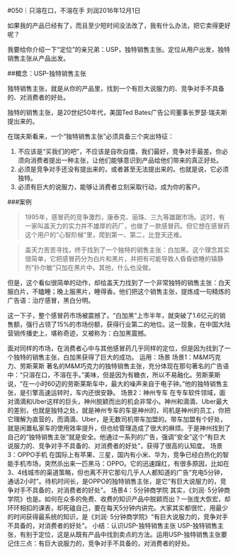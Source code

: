 #050｜只溶在口，不溶在手
刘润2016年12月1日

如果我的产品已经有了，而且至少短时间没法改了，我有什么办法，把它卖得更好呢？

我要给你介绍一下“定位”的亲兄弟：USP，独特销售主张。定位从用户出发，独特销售主张从产品出发。

##概念：USP-独特销售主张

独特销售主张，就是从你的产品里，找到一个有巨大说服力的、竞争对手不具备的、对消费者的好处。

独特的销售主张，是20世纪50年代，美国Ted Bates广告公司董事长罗瑟·瑞夫斯提出来的。

在瑞夫斯看来，一个“独特销售主张”必须具备三个突出特征：

1. 不应该是“买我们的吧”，不应该是自吹自擂，我们最好，竞争对手最差。你必须向消费者提出一种主张，让他们能够意识到产品给他们带来的真正好处。
2. 必须是竞争对手还没有提出来的，或者甚至无法提出来的。也就是说，它必须独特。 
3. 必须有巨大的说服力，能够让消费者立刻采取行动，成为你的客户。

###案例

>1995年，感冒药的竞争激烈，康泰克、丽珠、三九等雄踞市场。这时，有一家叫盖天力的实力并不雄厚的药厂，也做了一款感冒药。但它想在感冒药这个用户的“心智阶梯”里，爬到第一、第二，比登天还难。

>盖天力苦苦寻找，终于找到了一个独特的销售主张：白加黑。这个理念其实很简单，它把感冒药分为白片和黑片，并把有可能导致人昏昏欲睡的镇静剂“扑尔敏”只加在黑片中。其他，什么也没做。

但是，这个看似很简单的动作，却给盖天力找到了一个非常独特的销售主张：白天服白片，不瞌睡；晚上服黑片，睡得香。他们把这个销售主张，提炼成一句精炼的广告语：治疗感冒，黑白分明。

这一下子，整个感冒药市场被震撼了。“白加黑”上市半年，就突破了1.6亿元的销售额，强行占领了15%的市场份额，获得行业第二的地位。这一现象，在中国大陆营销传播史上，堪称奇迹，又被称为：白加黑震撼。

面对同样的市场，在消费者心中与其他感冒药几乎同样的定位，但是因为找到了一个独特的销售主张，白加黑获得了巨大的成功。
运用：场景
场景1：M&M巧克力、劳斯莱斯
著名的M&M巧克力的独特销售主张，充分体现在那句著名的广告语中：“只溶在口，不溶在手。”美味，但是因为有糖衣，所以不易融化。劳斯莱斯说，“在一小时60迈的劳斯莱斯车中，最大的噪声来自于电子钟。”他的独特销售主张，是引擎高速运转时，车内还很安静。
场景2：神州专车
在专车软件领域，面对滴滴和Uber这样的巨头，神州脱颖而出的机会非常小。神州和滴滴、Uber最大的差别，也就是独特之处，就是神州专车的车是神州的，司机是神州的员工，你把它理解为直营的，而滴滴、Uber，是无数司机带车加盟的。带车加盟有个好处，就是闲置私家车的使用效率提升，但也给管理造成了很大的麻烦。于是神州找到了自己的“独特销售主张”就是安全。他通过一系列的广告，强调“安全”这个“有巨大说服力的、竞争对手不具备的、对消费者的好处”，获得了很高的认知度。
场景3：OPPO手机
在国际上有苹果、三星，国内有小米、华为，竞争已经白热化的智能手机市场，突然杀出来一匹黑马：OPPO。它的迅速蹿红，有很多原因，比如在3、4线城市的渠道策略，但也离不开它那句几乎人人都知道的广告“充电5分钟，通话2小时”。待机时间长，是OPPO的独特销售主张，是它“有巨大说服力的，竞争对手不具备的，对消费者的好处”。
场景4：5分钟商学院
其实，《刘润· 5分钟商学院》也是。如何在众多的免费、收费的知识产品中脱颖而出？一张庞大恢宏，却环环相扣的课表，却死磕自己，要在每天5分钟内讲完。大家其实都很忙，用最少的时间获得最系统的知识，是《刘润· 5分钟商学院》“有巨大说服力的，竞争对手不具备的，对消费者的好处”。
小结：认识USP-独特销售主张
 USP-独特销售主张，有别于定位，这是从既有产品中找到卖点的方法。运用USP-独特销售主张要记住三点：有巨大说服力的，竞争对手不具备的，对消费者的好处。
